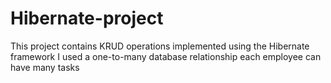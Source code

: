 # Hibernate-project
This project contains KRUD operations implemented using the Hibernate framework
I used a one-to-many database relationship
each employee can have many tasks
